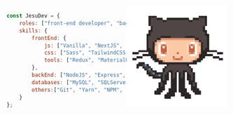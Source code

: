 <img align='right' src="https://raw.githubusercontent.com/iCharlesZ/FigureBed/master/img/octocat.gif" width="230">

```javascript
const JesuDev = {
    roles: ["front-end developer", "back-end developer", "freelance"],
    skills: {
        frontEnd: {
            js: ["Vanilla", "NextJS", "ReactJS"],
            css: ["Sass", "TailwindCSS", "Styled-components", "MaterialUI"],
            tools: ["Redux", "MaterialUI"]
        },
        backEnd: ["NodeJS", "Express", "jsonwebtoken"],
        databases: ["MySQL", "SQLServer", "PostgreSQL"],
        others:["Git", "Yarn", "NPM", "TypeScript"],
    }
};


